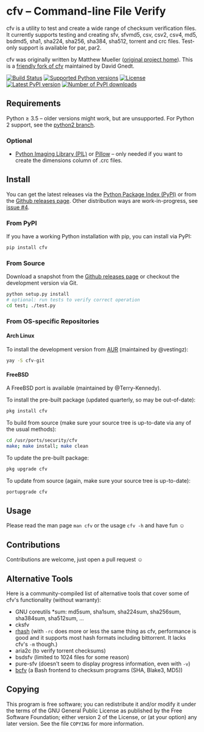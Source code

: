 # cfv – Command-line File Verify

cfv is a utility to test and create a wide range of checksum verification files.
It currently supports testing and creating sfv, sfvmd5, csv, csv2, csv4, md5, bsdmd5, sha1, sha224,
sha256, sha384, sha512, torrent and crc files.
Test-only support is available for par, par2.

cfv was originally written by Matthew Mueller ([original project home](http://cfv.sourceforge.net/)).
This is a [friendly fork of cfv](https://github.com/cfv-project/cfv) maintained by David Gnedt.

[![Build Status](https://img.shields.io/github/checks-status/cfv-project/cfv/python3)](https://github.com/cfv-project/cfv/actions?query=branch%3Apython3)
[![Supported Python versions](https://img.shields.io/pypi/pyversions/cfv.svg)](https://pypi.org/project/cfv/)
[![License](https://img.shields.io/pypi/l/cfv.svg)](https://pypi.org/project/cfv/)
[![Latest PyPI version](https://img.shields.io/pypi/v/cfv.svg)](https://pypi.org/project/cfv/)
[![Number of PyPI downloads](https://img.shields.io/pypi/dm/cfv.svg)](https://pypi.org/project/cfv/)

## Requirements

Python ≥ 3.5 – older versions might work, but are unsupported.
For Python 2 support, see the [python2 branch](https://github.com/cfv-project/cfv/tree/python2).

### Optional

* [Python Imaging Library (PIL)](https://www.pythonware.com/products/pil/) or
  [Pillow](https://python-pillow.org/) – only needed if you want to create the
  dimensions column of .crc files.

## Install

You can get the latest releases via the [Python Package Index (PyPI)](https://pypi.org/project/cfv/)
or from the [Github releases page](https://github.com/cfv-project/cfv/releases).
Other distribution ways are work-in-progress, see [issue #4](https://github.com/cfv-project/cfv/issues/4).

### From PyPI

If you have a working Python installation with pip, you can install via PyPI:

```sh
pip install cfv
```

### From Source

Download a snapshot from the [Github releases page](https://github.com/cfv-project/cfv/releases)
or checkout the development version via Git.

```sh
python setup.py install
# optional: run tests to verify correct operation
cd test; ./test.py
```

### From OS-specific Repositories

#### Arch Linux

To install the development version from [AUR](https://aur.archlinux.org/packages/cfv-git) (maintained by @vestingz):

```sh
yay -S cfv-git
```

#### FreeBSD

A FreeBSD port is available (maintained by @Terry-Kennedy).

To install the pre-built package (updated quarterly, so may be out-of-date):

```sh
pkg install cfv
```

To build from source (make sure your source tree is up-to-date via any of the usual methods):

```sh
cd /usr/ports/security/cfv
make; make install; make clean
```

To update the pre-built package:

```sh
pkg upgrade cfv
```

To update from source (again, make sure your source tree is up-to-date):

```sh
portupgrade cfv
```

## Usage

Please read the man page `man cfv` or the usage `cfv -h` and have fun ☺️

## Contributions

Contributions are welcome, just open a pull request ☺️

## Alternative Tools

Here is a community-compiled list of alternative tools that cover some of cfv's functionality (without warranty):

* GNU coreutils \*sum: md5sum, sha1sum, sha224sum, sha256sum, sha384sum, sha512sum, ...
* cksfv
* [rhash](https://github.com/rhash/RHash) (with `-rc` does more or less the same thing as cfv, performance is good and it supports most hash formats including bittorrent. It lacks cfv's `-m` though.)
* aria2c (to verify torrent checksums)
* bsdsfv (limited to 1024 files for some reason)
* pure-sfv (doesn't seem to display progress information, even with `-v`)
* [bcfv](https://github.com/jarppiko/bcfv) (a Bash frontend to checksum programs (SHA, Blake3, MD5))

## Copying

This program is free software; you can redistribute it and/or modify it under
the terms of the GNU General Public License as published by the Free Software
Foundation; either version 2 of the License, or (at your option) any later
version.
See the file `COPYING` for more information.
